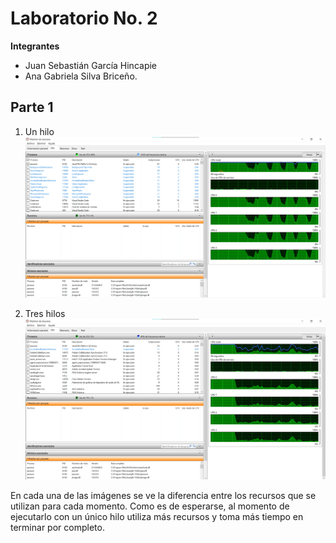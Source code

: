 # Laboratorio No. 2

**Integrantes**
- Juan Sebastián García Hincapie
- Ana Gabriela Silva Briceño. 

## Parte 1

1. Un hilo
![](https://github.com/gabrielaasilva/GarciaSilva_Lab02ARSW/blob/master/img/Parte%201.1.png)

2. Tres hilos
![](https://github.com/gabrielaasilva/GarciaSilva_Lab02ARSW/blob/master/img/Parte%201.2.png)

En cada una de las imágenes se ve la diferencia entre los recursos que se utilizan para cada momento. Como es de esperarse, al momento de ejecutarlo con un único hilo utiliza más recursos y toma más tiempo en terminar por completo. 
